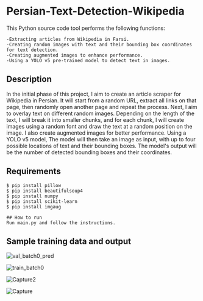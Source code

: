 # Persian-Text-Detection-Wikipedia
This Python source code tool performs the following functions:

    -Extracting articles from Wikipedia in Farsi.
    -Creating random images with text and their bounding box coordinates for text detection.
    -Creating augmented images to enhance performance.
    -Using a YOLO v5 pre-trained model to detect text in images.

## Description
In the initial phase of this project, I aim to create an article scraper for Wikipedia in Persian. It will start from a random URL, extract all links on that page, then randomly open another page and repeat the process. 
Next, I aim to overlay text on different random images. Depending on the length of the text, I will break it into smaller chunks, and for each chunk, I will create images using a random font and draw the text at a random position on the image. I also create augmented images for better performance.
Using a YOLO v5 model, The model will then take an image as input, with up to four possible locations of text and their bounding boxes. The model's output will be the number of detected bounding boxes and their coordinates.
## Requirements
```
$ pip install pillow
$ pip install beautifulsoup4
$ pip install numpy
$ pip install scikit-learn
$ pip install imgaug

## How to run
Run main.py and follow the instructions.
```
## Sample training data and output
![val_batch0_pred](https://github.com/MiladMirj/Persian-Text-Detection-Wikipedia/assets/131509932/5d5b97a2-2f63-4d94-8503-735c72c1d8a0)

![train_batch0](https://github.com/MiladMirj/Persian-Text-Detection-Wikipedia/assets/131509932/46ff5994-46ea-4527-8933-5fbcd747fc06)

![Capture2](https://github.com/MiladMirj/Persian-Text-Detection-Wikipedia/assets/131509932/2cb536c6-a1df-4276-9ec1-7538f7d2e261)

![Capture](https://github.com/MiladMirj/Persian-Text-Detection-Wikipedia/assets/131509932/9b52711e-1835-40e2-9c47-3780b15e1425)

